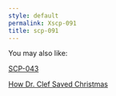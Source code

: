 ```yaml
---
style: default
permalink: Xscp-091
title: scp-091
---
```

You may also like:

[SCP-043](http://scp-wiki.net/scp-043)

[How Dr. Clef Saved Christmas](http://scp-wiki.net/how-dr-clef-saved-christmas)
